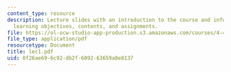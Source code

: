 ```yaml
---
content_type: resource
description: Lecture slides with an introduction to the course and information about
  learning objectives, contents, and assignments.
file: https://ol-ocw-studio-app-production.s3.amazonaws.com/courses/4-401-introduction-to-building-technology-spring-2006/0f26ae696c92db2f609263659a8e0137_lec1.pdf
file_type: application/pdf
resourcetype: Document
title: lec1.pdf
uid: 0f26ae69-6c92-db2f-6092-63659a8e0137
---
```

